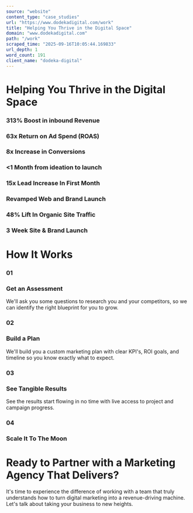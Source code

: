 ```yaml
---
source: "website"
content_type: "case_studies"
url: "https://www.dodekadigital.com/work"
title: "Helping You Thrive in the Digital Space"
domain: "www.dodekadigital.com"
path: "/work"
scraped_time: "2025-09-16T10:05:44.169833"
url_depth: 1
word_count: 191
client_name: "dodeka-digital"
---
```


# Helping You Thrive in the Digital Space

### 313% Boost in inbound Revenue

### 63x Return on Ad Spend (ROAS)

### 8x Increase in Conversions

### <1 Month from ideation to launch

### 15x Lead Increase In First Month

### Revamped Web and Brand Launch

### 48% Lift In Organic Site Traffic

### 3 Week Site & Brand Launch

# How It Works

### 01
### Get an Assessment
We'll ask you some questions to research you and your competitors, so we can identify the right blueprint for you to grow.

### 02
### Build a Plan
We'll build you a custom marketing plan with clear KPI's, ROI goals, and timeline so you know exactly what to expect.

### 03
### See Tangible Results
See the results start flowing in no time with live access to project and campaign progress.

### 04
### Scale It To The Moon

# Ready to Partner with a Marketing Agency That Delivers?

It's time to experience the difference of working with a team that truly understands how to turn digital marketing into a revenue-driving machine. Let's talk about taking your business to new heights.